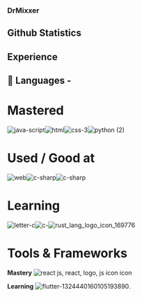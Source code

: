 ### DrMixxer


## Github Statistics 

## Experience 

## 💸 Languages - 

# Mastered
![java-script](https://github.com/DrMixxer/DrMixxer/assets/89403966/05967f59-1db7-43ea-9cb6-59f094c57c87)![html](https://github.com/DrMixxer/DrMixxer/assets/89403966/fdf3320a-b443-478a-b29e-63cca112cb0c)![css-3](https://github.com/DrMixxer/DrMixxer/assets/89403966/8623b0d9-1b29-44db-b89d-c6729fb5f69a)![python (2)](https://github.com/DrMixxer/DrMixxer/assets/89403966/bd851932-4099-48f4-8a12-319c19a89bbd)

# Used / Good at 
![web](https://github.com/DrMixxer/DrMixxer/assets/89403966/9e4bff9c-dc14-4ed1-81b1-bc69fb9fb339)![c-sharp](https://github.com/DrMixxer/DrMixxer/assets/89403966/f297ec4e-cbad-4735-821f-f43247052d6e)![c-sharp](https://github.com/DrMixxer/DrMixxer/assets/89403966/f297ec4e-cbad-4735-821f-f43247052d6e)


# Learning 
![letter-c](https://github.com/DrMixxer/DrMixxer/assets/89403966/af616be6-403c-4365-826f-fe0bd001eb4a)![c-](https://github.com/DrMixxer/DrMixxer/assets/89403966/e56d5cdc-7b80-42ee-8566-3f34263e29f4)![rust_lang_logo_icon_169776](https://github.com/DrMixxer/DrMixxer/assets/89403966/0ca96fd2-4ffa-44a5-a230-64a3a180129e)


# Tools & Frameworks

**Mastery**
![react js, react, logo, js icon icon](https://github.com/DrMixxer/DrMixxer/assets/89403966/09fd0431-31a1-4d41-98ff-ecad8ab7c072)


**Learning**
![flutter-1324440160105193890](https://github.com/DrMixxer/DrMixxer/assets/89403966/4215d372-993d-4611-aa1b-64819954696e).
